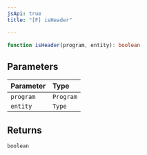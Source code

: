```yaml
---
jsApi: true
title: "[F] isHeader"

---
```

```ts
function isHeader(program, entity): boolean
```

## Parameters

| Parameter | Type |
| :------ | :------ |
| `program` | `Program` |
| `entity` | `Type` |

## Returns

`boolean`
